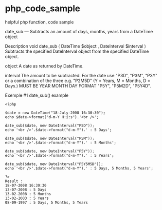 # php_code_sample
helpful php function, code sample 

date_sub — Subtracts an amount of days, months, years from a DateTime object

Description
void date_sub ( DateTime $object , DateInterval $interval )
Subtracts the specified DateInterval object from the specified DateTime object.

object
A date as returned by DateTime.

interval
The amount to be subtracted. For the date use "P3D", "P3M", "P3Y" or a combination of the three e.g. "P2M5D" (Y = Years, M = Months, D = Days.) MUST BE YEAR MONTH DAY FORMAT "P5Y", "P5M2D", "P5Y4D". 

Exemple #1 date_sub() example

    <?php

    $date = new DateTime("18-July-2008 16:30:30");
    echo $date->format("d-m-Y H:i:s").'<br />';

    date_sub($date, new DateInterval("P5D"));
    echo '<br />'.$date->format("d-m-Y").' : 5 Days';

    date_sub($date, new DateInterval("P5M"));
    echo '<br />'.$date->format("d-m-Y").' : 5 Months';

    date_sub($date, new DateInterval("P5Y"));
    echo '<br />'.$date->format("d-m-Y").' : 5 Years';

    date_sub($date, new DateInterval("P5Y5M5D"));
    echo '<br />'.$date->format("d-m-Y").' : 5 Days, 5 Months, 5 Years';

    ?>
    Result : 
    18-07-2008 16:30:30
    13-07-2008 : 5 Days
    13-02-2008 : 5 Months
    13-02-2003 : 5 Years
    08-09-1997 : 5 Days, 5 Months, 5 Years

